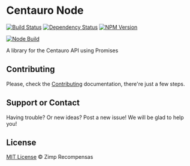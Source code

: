 Centauro Node
===================
[![Build Status][travis-image]][travis-url] [![Dependency Status][depstat-image]][depstat-url] [![NPM Version][node-image]][node-url]

[![Node Build][nodei-image]][nodei-url]

A library for the Centauro API using Promises

## Contributing

Please, check the [Contributing](CONTRIBUTING.md) documentation, there're just a few steps.

## Support or Contact

Having trouble? Or new ideas? Post a new issue! We will be glad to help you!

## License

[MIT License](http://zimp.mit-license.org) © Zimp Recompensas

[travis-url]: https://travis-ci.org/ZimpFidelidade/node-centauro
[travis-image]: https://travis-ci.org/ZimpFidelidade/node-centauro.png?branch=master
[depstat-url]: https://david-dm.org/ZimpFidelidade/node-centauro
[depstat-image]: https://david-dm.org/ZimpFidelidade/node-centauro.png
[nodei-image]: https://nodei.co/npm/centauro.png
[nodei-url]: https://nodei.co/npm/centauro
[node-image]: https://badge.fury.io/js/centauro.svg
[node-url]: http://badge.fury.io/js/centauro